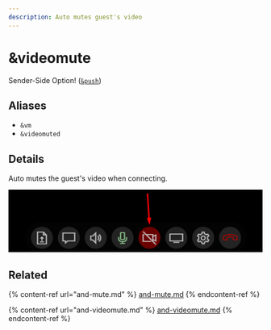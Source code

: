 ```yaml
---
description: Auto mutes guest's video
---
```


# \&videomute

Sender-Side Option! ([`&push`](push.md))

## Aliases

* `&vm`
* `&videomuted`

## Details

Auto mutes the guest's video when connecting.

![](<../.gitbook/assets/image (3) (1).png>)

## Related

{% content-ref url="and-mute.md" %}
[and-mute.md](and-mute.md)
{% endcontent-ref %}

{% content-ref url="and-videomute.md" %}
[and-videomute.md](and-videomute.md)
{% endcontent-ref %}
